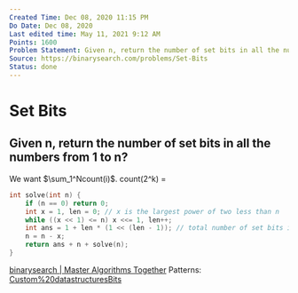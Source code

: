 ```yaml
---
Created Time: Dec 08, 2020 11:15 PM
Do Date: Dec 08, 2020
Last edited time: May 11, 2021 9:12 AM
Points: 1600
Problem Statement: Given n, return the number of set bits in all the numbers from 1 to n?
Source: https://binarysearch.com/problems/Set-Bits
Status: done
---
```


# Set Bits

Given n, return the number of set bits in all the numbers from 1 to n?
---
We want $\sum_1^Ncount(i)$. 
count(2^k) = 
```cpp
int solve(int n) {
    if (n == 0) return 0; 
    int x = 1, len = 0; // x is the largest power of two less than n
    while ((x << 1) <= n) x <<= 1, len++; 
    int ans = 1 + len * (1 << (len - 1)); // total number of set bits in 1 ... 2 ^ len
    n = n - x; 
    return ans + n + solve(n);
}
```
[binarysearch | Master Algorithms Together](https://binarysearch.com/room/Bit-Manipulation-8S67dmOnIe/editorials/713245)
Patterns: [Custom%20datastructures](Custom%20datastructures.md)[Bits](Bits.md)